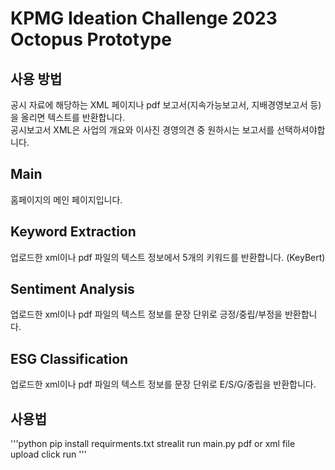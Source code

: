 # KPMG Ideation Challenge 2023 Octopus Prototype

## 사용 방법
공시 자료에 해당하는 XML 페이지나 pdf 보고서(지속가능보고서, 지배경영보고서 등)을 올리면 텍스트를 반환합니다.  
공시보고서 XML은 사업의 개요와 이사진 경영의견 중 원하시는 보고서를 선택하셔야합니다.  

## Main

홈페이지의 메인 페이지입니다.

## Keyword Extraction

업로드한 xml이나 pdf 파일의 텍스트 정보에서 5개의 키워드를 반환합니다. (KeyBert)

## Sentiment Analysis  

업로드한 xml이나 pdf 파일의 텍스트 정보를 문장 단위로 긍정/중립/부정을 반환합니다.  

## ESG Classification

업로드한 xml이나 pdf 파일의 텍스트 정보를 문장 단위로 E/S/G/중립을 반환합니다.  


## 사용법


'''python
pip install requirments.txt
strealit run main.py
pdf or xml file upload
click run
'''
